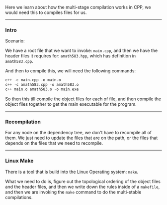 Here we learn about how the multi-stage compilation works in CPP, we would need this to compiles files for us. 

---

### **Intro**

Scenario: 

We have a root file that we want to invoke: `main.cpp`, and then we have the header files it requires for: `amath583.hpp`, which has definition in `amath583.cpp`. 

And then to compile this, we will need the following commands: 

```cpp
c++ -c main.cpp -o main.o
c++ -c amath583.cpp -o amath583.o
c++ main.o amath583.o -o main.exe
```

So then this till compile the object files for each of file, and then compile the object files together to get the main executable for the program. 


---
### **Recompilation**

For any node on the dependency tree, we don't have to recompile all of them. We just need to update the files that are on the path, or the files that depends on the files that we need to recompile. 

---
### **Linux Make**

There is a tool that is build into the Linux Operating system: `make`. 

What we need to do is, figure out the topological ordering of the object files and the header files, and then we write down the rules inside of a `makefile`, and then we are invoking the `make` command to do the multi-stable compilations. 

